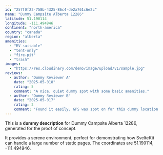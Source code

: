 ```yaml
---
id: "257f0f22-758b-4325-86c4-de2a761c6e2c"
name: "Dummy Campsite Alberta 12286"
latitude: 51.190114
longitude: -111.494946
continent: "north-america"
country: "canada"
region: "alberta"
amenities:
  - "RV-suitable"
  - "tent-only"
  - "fire-pit"
  - "trash"
images:
  - "https://res.cloudinary.com/demo/image/upload/v1/sample.jpg"
reviews:
  - author: "Dummy Reviewer A"
    date: "2025-05-018"
    rating: 5
    comment: "A nice, quiet dummy spot with some basic amenities."
  - author: "Dummy Reviewer B"
    date: "2025-05-017"
    rating: 2
    comment: "Found it easily. GPS was spot on for this dummy location."
---
```


This is a **dummy description** for Dummy Campsite Alberta 12286, generated for the proof of concept.

It provides a serene environment, perfect for demonstrating how SvelteKit can handle a large number of static pages. The coordinates are 51.190114, -111.494946.
